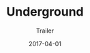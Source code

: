 ---
date: 2017-04-01
title: Underground
subtitle: Trailer
category: film-assets
code: <iframe src="https://player.vimeo.com/video/438534621?color=b4d7ad&title=0&byline=0&portrait=0" width="640" height="360" frameborder="0" allow="autoplay; fullscreen" allowfullscreen></iframe>
---